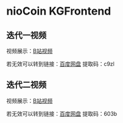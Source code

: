 # nioCoin KGFrontend

## 迭代一视频

视频展示：[B站视频](https://www.bilibili.com/video/BV1bK4y1T7aZ/)

若无效可以转到链接：[百度网盘](https://pan.baidu.com/s/1ybwx41qXRbHrzSpwX3qGcA ) 提取码：c9zl 

## 迭代二视频

视频展示：[B站视频](https://www.bilibili.com/video/BV1aV411J75c/)

若无效可以转到链接：[百度网盘](https://pan.baidu.com/s/1pU0yOCo6YAnOXplx0ZSYcQ) 提取码：603b
